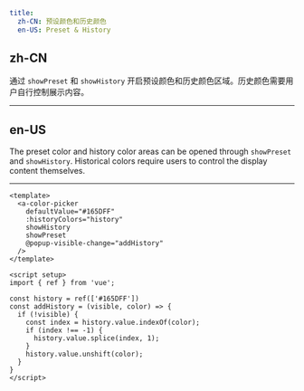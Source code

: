 ```yaml
title:
  zh-CN: 预设颜色和历史颜色
  en-US: Preset & History
```

## zh-CN

通过 `showPreset` 和 `showHistory` 开启预设颜色和历史颜色区域。历史颜色需要用户自行控制展示内容。

---

## en-US

The preset color and history color areas can be opened through `showPreset` and `showHistory`. Historical colors require users to control the display content themselves.

---

```vue
<template>
  <a-color-picker
    defaultValue="#165DFF"
    :historyColors="history"
    showHistory
    showPreset
    @popup-visible-change="addHistory"
  />
</template>

<script setup>
import { ref } from 'vue';

const history = ref(['#165DFF'])
const addHistory = (visible, color) => {
  if (!visible) {
    const index = history.value.indexOf(color);
    if (index !== -1) {
      history.value.splice(index, 1);
    }
    history.value.unshift(color);
  }
}
</script>
```
